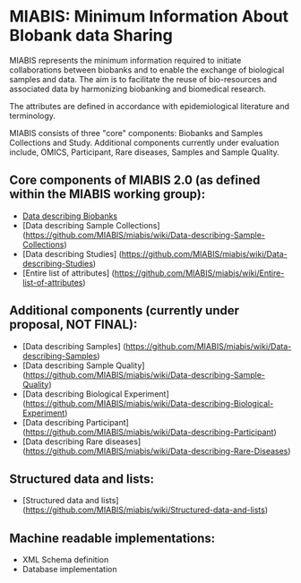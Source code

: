 # MIABIS: Minimum Information About BIobank data Sharing

MIABIS represents the minimum information required to initiate collaborations between biobanks and to enable the exchange of biological samples and data. The aim is to facilitate the reuse of bio-resources and associated data by harmonizing biobanking and biomedical research.

The attributes are defined in accordance with epidemiological literature and terminology.

MIABIS consists of three "core" components: Biobanks and Samples Collections and Study. Additional components currently under evaluation include, OMICS, Participant, Rare diseases, Samples and Sample Quality.

## Core components of MIABIS 2.0 (as defined within the MIABIS working group):

* [Data describing Biobanks](https://github.com/MIABIS/miabis/wiki/Data-describing-Biobank)
* [Data describing Sample Collections] (https://github.com/MIABIS/miabis/wiki/Data-describing-Sample-Collections)
* [Data describing Studies] (https://github.com/MIABIS/miabis/wiki/Data-describing-Studies)
* [Entire list of attributes] (https://github.com/MIABIS/miabis/wiki/Entire-list-of-attributes)

## Additional components (currently under proposal, NOT FINAL):

* [Data describing Samples] (https://github.com/MIABIS/miabis/wiki/Data-describing-Samples)
* [Data describing Sample Quality] (https://github.com/MIABIS/miabis/wiki/Data-describing-Sample-Quality)
* [Data describing Biological Experiment] (https://github.com/MIABIS/miabis/wiki/Data-describing-Biological-Experiment)
* [Data describing Participant] (https://github.com/MIABIS/miabis/wiki/Data-describing-Participant)
* [Data describing Rare diseases] (https://github.com/MIABIS/miabis/wiki/Data-describing-Rare-Diseases)

## Structured data and lists:

* [Structured data and lists] (https://github.com/MIABIS/miabis/wiki/Structured-data-and-lists)

## Machine readable implementations:

* XML Schema definition
* Database implementation